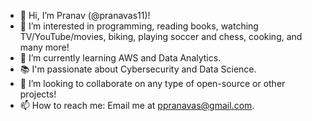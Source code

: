 - 👋 Hi, I’m Pranav (@pranavas11)!
- 👀 I’m interested in programming, reading books, watching TV/YouTube/movies, biking, playing soccer and chess, cooking, and many more!
- 🌱 I’m currently learning AWS and Data Analytics.
- 📚 I'm passionate about Cybersecurity and Data Science.
- 💞️ I’m looking to collaborate on any type of open-source or other projects!
- 📫 How to reach me: Email me at ppranavas@gmail.com.

<!---
pranavas11/pranavas11 is a ✨ special ✨ repository because its `README.md` (this file) appears on your GitHub profile.
You can click the Preview link to take a look at your changes.
--->
